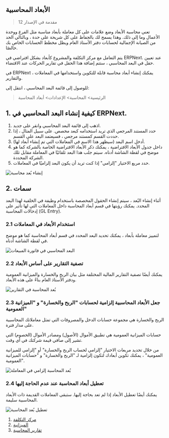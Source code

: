 ## الأبعاد المحاسبية

> مقدمة في الإصدار 12

تعني محاسبة الأبعاد وضع علامات على كل معاملة بأبعاد مناسبة مثل الفرع ووحدة الأعمال وما إلى ذلك. وهذا يسمح لك بالحفاظ على كل شريحة على حدة ، وبالتالي الحد من الصيانة الإجمالية لحسابات دفتر الأستاذ العام ويظل مخطط الحسابات الخاص بك خالصًا.

يتم التعامل مع مركز التكلفة والمشروع كأبعاد بشكل افتراضي في ERPNext. عند تعيين حقل في البعد المحاسبي ، ستتم إضافة هذا الحقل في تقارير الحركات عند الاقتضاء.

في ERPNext ، يمكنك إنشاء أبعاد محاسبة قابلة للتكوين واستخدامها في المعاملات والتقارير.

للوصول إلى قائمة البعد المحاسبي ، انتقل إلى:

> الرئيسية> المحاسبة> الإعدادات> أبعاد المحاسبة

## 1. كيفية إنشاء البعد المحاسبي في ERPNext.

1. اذهب إلى قائمة البعد المحاسبي وانقر على جديد.
2. حدد المستند المرجعي الذي تريد استخدامه كبعد مخصص. على سبيل المثال ، إذا حددت القسم كمستند مرجعي ، فسيعتمد البعد على القسم.
3. أدخل اسم البعد (سيظهر هذا الاسم في المعاملات التي تم إنشاء أبعاد لها).
4. داخل جدول الأبعاد الافتراضية ، يمكنك ذكر الأبعاد الافتراضية الخاصة بالشركة كما هو موضح في لقطة الشاشة أدناه. سيتم جلب هذا البعد تلقائيًا في المعاملة مقابل تلك الشركة المحددة.
5. حدد مربع الاختيار "إلزامي" إذا كنت تريد أن يكون البعد إلزاميًا في المعاملات.

![إنشاء بُعد محاسبة](https://docs.erpnext.com/files/accounting-dimension.png)

## 2. سمات

أثناء إنشاء البُعد ، سيتم إنشاء الحقول المخصصة باستخدام وظيفة في الخلفية لهذا البعد المحدد. يمكنك رؤيتها في قسم أبعاد المحاسبة داخل المعاملات التي لها تأثير على إدخالات المحاسبة (GL Entry).

### 2.1 استخدام الأبعاد في المعاملات

لتمييز معاملة بأبعاد ، يمكنك تحديد البعد المحدد في قسم أبعاد المحاسبة كما هو موضح في لقطة الشاشة أدناه.

![البعد المحاسبي في فاتورة المبيعات](https://docs.erpnext.com/files/accounting-dimension-in-invoice.png)

### 2.2 تصفية التقارير على أساس الأبعاد

يمكنك أيضًا تصفية التقارير المالية المختلفة مثل بيان الربح والخسارة والميزانية العمومية ودفتر الأستاذ العام بناءً على هذه الأبعاد.

![بُعد المحاسبة في التقارير](https://docs.erpnext.com/files/report-dimensions.png)

### 2.3 جعل الأبعاد المحاسبية إلزامية لحسابات "الربح والخسارة" و "الميزانية العمومية"

الربح والخسارة هي مجموعة حسابات الدخل والمصروفات التي تمثل معاملاتك المحاسبية على مدار فترة.

حسابات الميزانية العمومية هي تطبيق الأموال (الأصول) ومصادر الأموال (الخصوم) التي تشير إلى صافي قيمة شركتك في أي وقت.

من خلال تحديد مربعات الاختيار "إلزامي لحساب الربح والخسارة" أو "إلزامي للميزانية العمومية" ، يمكنك تكوين أبعادك لتكون إلزامية لـ "الربح والخسارة" و "حسابات الميزانية العمومية".

![بُعد المحاسبة إلزامي في المعاملة](https://docs.erpnext.com/files/dimension-mandatory.png)

### 2.4 تعطيل أبعاد المحاسبة عند عدم الحاجة إليها

يمكنك أيضًا تعطيل الأبعاد إذا لم تعد بحاجة إليها. ستبقى المعاملات القديمة ذات الأبعاد المحاسبية سليمة.

![تعطيل بُعد المحاسبة](https://docs.erpnext.com/files/dimension-disable.png)

1. [مركز التكلفة](https://docs.erpnext.com/docs/v13/user/manual/en/accounts/cost-center)
2. [الميزانية](https://docs.erpnext.com/docs/v13/user/manual/en/accounts/budgeting)
3. [تقارير المحاسبة](https://docs.erpnext.com/docs/v13/user/manual/en/accounts/accounting-reports)